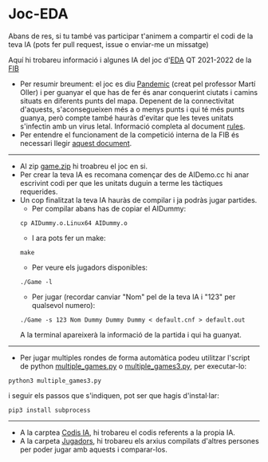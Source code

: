 # Joc-EDA

Abans de res, si tu també vas participar t'animem a compartir el codi de la teva IA (pots fer pull request, issue o enviar-me un missatge)

Aquí hi trobareu informació i algunes IA del joc d'[EDA](https://www.cs.upc.edu/eda/) QT 2021-2022 de la [FIB](https://www.fib.upc.edu/)
- Per resumir breument: el joc es diu [Pandemic](https://jutge.org/problems/P41108_en) (creat pel professor Martí Oller) i per guanyar el que has de fer és anar conquerint ciutats i camins situats en diferents punts del mapa. Depenent de la connectivitat d'aquests, s'aconsegueixen més a o menys punts i qui té més punts guanya, però compte també hauràs d'evitar que les teves unitats s'infectin amb un virus letal. Informació completa al document [rules](rules.pdf).
- Per entendre el funcionament de la competició interna de la FIB és necessari llegir [aquest document](joc-cat.pdf).
---
- Al zip [game.zip](game.zip) hi troabreu el joc en si.
- Per crear la teva IA es recomana començar des de AIDemo.cc hi anar escrivint codi per que les unitats duguin a terme les tàctiques requerides.
- Un cop finalitzat la teva IA hauràs de compilar i ja podràs jugar partides.
  - Per compilar abans has de copiar el AIDummy:
  ```
  cp AIDummy.o.Linux64 AIDummy.o
  ```
  - I ara pots fer un make:
  ```
  make
  ```
  - Per veure els jugadors disponibles:
  ```
  ./Game -l
  ```
  - Per jugar (recordar canviar "Nom" pel de la teva IA i "123" per qualsevol numero):
  ```
  ./Game -s 123 Nom Dummy Dummy Dummy < default.cnf > default.out
  ```
  A la terminal apareixerà la informació de la partida i qui ha guanyat.
---
- Per jugar multiples rondes de forma automàtica podeu utilitzar l'script de python [multiple_games.py](multiple_games.py) o [multiple_games3.py](multiple_games3.py), per executar-lo:
```
python3 multiple_games3.py
```
  i seguir els passos que s'indiquen, pot ser que hagis d'instal·lar:
```
pip3 install subprocess
```
---
- A la carptea [Codis IA](Codis%20IA), hi trobareu el codis referents a la propia IA.
- A la carpeta [Jugadors](Jugadors), hi trobareu els arxius compilats d'altres persones per poder jugar amb aquests i comparar-los.

